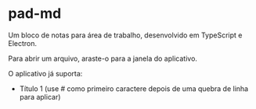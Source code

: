 # pad-md
 Um bloco de notas para área de trabalho, desenvolvido em TypeScript e Electron.

Para abrir um arquivo, araste-o para a janela do aplicativo.

O aplicativo já suporta:
- Título 1 (use # como primeiro caractere depois de uma quebra de linha para aplicar)
